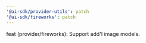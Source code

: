 ```yaml
---
'@ai-sdk/provider-utils': patch
'@ai-sdk/fireworks': patch
---
```


feat (provider/fireworks): Support add'l image models.
